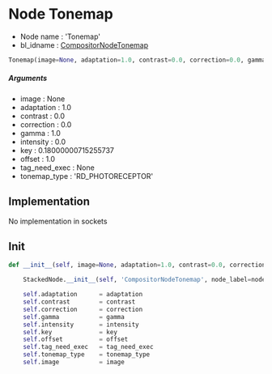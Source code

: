 # Node Tonemap

- Node name : 'Tonemap'
- bl_idname : [CompositorNodeTonemap](https://docs.blender.org/api/current/bpy.types.{bl_idname}.html)


``` python
Tonemap(image=None, adaptation=1.0, contrast=0.0, correction=0.0, gamma=1.0, intensity=0.0, key=0.18000000715255737, offset=1.0, tag_need_exec=None, tonemap_type='RD_PHOTORECEPTOR', node_label=None, node_color=None)
```
##### Arguments

- image : None
- adaptation : 1.0
- contrast : 0.0
- correction : 0.0
- gamma : 1.0
- intensity : 0.0
- key : 0.18000000715255737
- offset : 1.0
- tag_need_exec : None
- tonemap_type : 'RD_PHOTORECEPTOR'

## Implementation

No implementation in sockets

## Init

``` python
def __init__(self, image=None, adaptation=1.0, contrast=0.0, correction=0.0, gamma=1.0, intensity=0.0, key=0.18000000715255737, offset=1.0, tag_need_exec=None, tonemap_type='RD_PHOTORECEPTOR', node_label=None, node_color=None):

    StackedNode.__init__(self, 'CompositorNodeTonemap', node_label=node_label, node_color=node_color)

    self.adaptation      = adaptation
    self.contrast        = contrast
    self.correction      = correction
    self.gamma           = gamma
    self.intensity       = intensity
    self.key             = key
    self.offset          = offset
    self.tag_need_exec   = tag_need_exec
    self.tonemap_type    = tonemap_type
    self.image           = image
```

